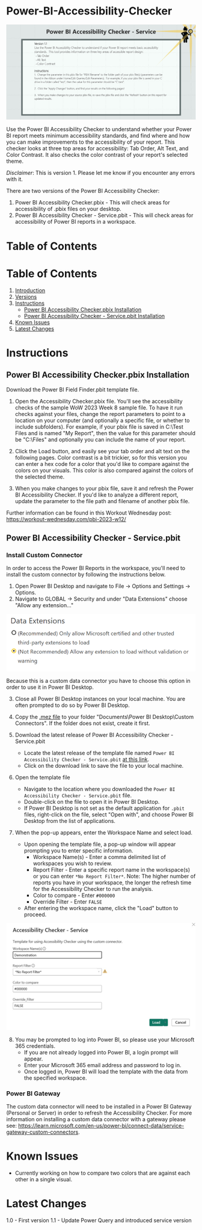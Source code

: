 # Power-BI-Accessibility-Checker

![Accessibility Checker](./documentation/images/Instructions%20Page.jpg)

Use the Power BI Accessibility Checker to understand whether your Power BI report meets minimum accessibility standards, and find where and how you can make improvements to the accessibility of your report. This checker looks at three top areas for accessibility: Tab Order, Alt Text, and Color Contrast. It also checks the color contrast of your report's selected theme.

*Disclaimer*: This is version 1. Please let me know if you encounter any errors with it.

There are two versions of the Power BI Accessibility Checker:

1. Power BI Accessibility Checker.pbix - This will check areas for accessibility of .pbix files on your desktop.
2. Power BI Accessibility Checker - Service.pbit - This will check areas for accessibility of Power BI reports in a workspace.

# Table of Contents

# Table of Contents

1. [Introduction](#introduction)
2. [Versions](#versions)
3. [Instructions](#instructions)
   - [Power BI Accessibility Checker.pbix Installation](#power-bi-accessibility-checkerpbix-installation)
   - [Power BI Accessibility Checker - Service.pbit Installation](#power-bi-accessibility-checker---servicepbit)
4. [Known Issues](#known-issues)
5. [Latest Changes](#latest-changes)

# Instructions

## Power BI Accessibility Checker.pbix Installation
Download the Power BI Field Finder.pbit template file.  

1.  Open the Accessibility Checker.pbix file. You'll see the accessibility checks of the sample WoW 2023 Week 8 sample file. To have it run checks against your files, change the report parameters to point to a location on your computer (and optionally a specific file, or whether to include subfolders). For example, if your pbix file is saved in C:\Test Files and is named "My Report", then the value for this parameter should be "C:\Files" and optionally you can include the name of your report.

2.  Click the Load button, and easily see your tab order and alt text on the following pages. Color contrast is a bit trickier, so for this version you can enter a hex code for a color that you'd like to compare against the colors on your visuals. This color is also compared against the colors of the selected theme.

3.  When you make changes to your pbix file, save it and refresh the Power BI Accessibility Checker.  If you'd like to analyze a different report, update the parameter to the file path and filename of another pbix file.

Further information can be found in this Workout Wednesday post: https://workout-wednesday.com/pbi-2023-w12/

## Power BI Accessibility Checker - Service.pbit

### Install Custom Connector

In order to access the Power BI Reports in the workspace, you'll need to install the custom connector by following the instructions below.

1. Open Power BI Desktop and navigate to File -> Options and Settings -> Options.
2. Navigate to GLOBAL -> Security and under "Data Extensions" choose "Allow any extension..."

![Allow extension](./documentation/images/options-update.png)

Because this is a custom data connector you have to choose this option in order to use it in Power BI Desktop.

3. Close all Power BI Desktop instances on your local machine.  You are often prompted to do so by Power BI Desktop.
4. Copy the [.mez file]([https://github.com/kerski/powerquery-connector-pbi-rest-api-commercial/releases/download/v.1.2.0-beta/powerquery-connector-pbi-rest-api-commercial.mez](https://github.com/kerski/powerquery-connector-pbi-rest-api-commercial/releases/latest)) to your folder "Documents\Power BI Desktop\Custom Connectors".  If the folder does not exist, create it first.

5. Download the latest release of Power BI Accessibility Checker - Service.pbit
    - Locate the latest release of the template file named `Power BI Accessibility Checker - Service.pbit` [at this link](https://github.com/stephbruno/Power-BI-Accessibility-Checker/releases).
    - Click on the download link to save the file to your local machine.

6. Open the template file
    - Navigate to the location where you downloaded the `Power BI Accessibility Checker - Service.pbit` file.
    - Double-click on the file to open it in Power BI Desktop.
    - If Power BI Desktop is not set as the default application for `.pbit` files, right-click on the file, select "Open with", and choose Power BI Desktop from the list of applications.

7. When the pop-up appears, enter the Workspace Name and select load.
    - Upon opening the template file, a pop-up window will appear prompting you to enter specific information.
        - Workspace Name(s) - Enter a comma delimited list of workspaces you wish to review.
        - Report Filter - Enter a specific report name in the workspace(s) or you can enter `*No Report Filter*`.  Note: The higher number of reports you have in your workspace, the longer the refresh time for the Accessibility Checker to run the analysis.
        - Color to compare - Enter `#000000`
        - Override Filter - Enter `FALSE`
    - After entering the workspace name, click the "Load" button to proceed.

![PBIT popup](./documentation/images/pbit-popup.jpg)

8. You may be prompted to log into Power BI, so please use your Microsoft 365 credentials.
    - If you are not already logged into Power BI, a login prompt will appear.
    - Enter your Microsoft 365 email address and password to log in.
    - Once logged in, Power BI will load the template with the data from the specified workspace.

### Power BI Gateway

The custom data connector will need to be installed in a Power BI Gateway (Personal or Server) in order to refresh the Accessibility Checker.  For more information on installing a custom data connector with a gateway please see: https://learn.microsoft.com/en-us/power-bi/connect-data/service-gateway-custom-connectors.

# Known Issues
- Currently working on how to compare two colors that are against each other in a single visual. 

# Latest Changes
1.0 - First version
1.1 - Update Power Query and introduced service version